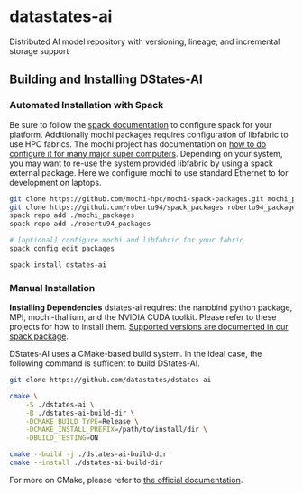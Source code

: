 # datastates-ai

Distributed AI model repository with versioning, lineage, and incremental storage support

## Building and Installing DStates-AI

### Automated Installation with Spack

Be sure to follow the [spack documentation]() to configure spack for your platform.
Additionally mochi packages requires configuration of libfabric to use HPC fabrics.
The mochi project has documentation on [how to do configure it for many major super computers][mochi].
Depending on your system, you may want to re-use the system provided libfabric by using a spack external package.
Here we configure mochi to use standard Ethernet to for development on laptops.

```bash
git clone https://github.com/mochi-hpc/mochi-spack-packages.git mochi_packages
git clone https://github.com/robertu94/spack_packages robertu94_packages
spack repo add ./mochi_packages
spack repo add ./robertu94_packages

# [optional] configure mochi and libfabric for your fabric
spack config edit packages

spack install dstates-ai
```

### Manual Installation

**Installing Dependencies** dstates-ai requires: the nanobind python package, MPI, mochi-thallium, and the NVIDIA CUDA toolkit.  Please refer to these projects for how to install them.  [Supported versions are documented in our spack package][dstatesspack].

DStates-AI uses a CMake-based build system.
In the ideal case, the following command is sufficent to build DStates-AI.

```bash
git clone https://github.com/datastates/dstates-ai

cmake \
    -S ./dstates-ai \
    -B ./dstates-ai-build-dir \
    -DCMAKE_BUILD_TYPE=Release \
    -DCMAKE_INSTALL_PREFIX=/path/to/install/dir \
    -DBUILD_TESTING=ON

cmake --build -j ./dstates-ai-build-dir
cmake --install ./dstates-ai-build-dir
```

For more on CMake, please refer to [the official documentation][cmake].


[spack]: https://spack.readthedocs.io/en/latest/getting_started.html
[cmake]: https://cmake.org/cmake/help/book/mastering-cmake/chapter/Getting%20Started.html
[mochi]: https://github.com/mochi-hpc-experiments/platform-configurations/
[dstatesspack]:  https://github.com/robertu94/spack_packages/blob/master/packages/datastates-ai/package.py
